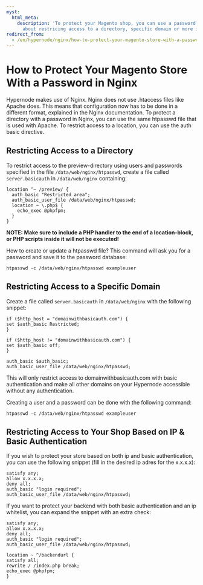 ```yaml
---
myst:
  html_meta:
    description: 'To protect your Magento shop, you can use a password in Nginx. Read
      about restricing access to a directory, specific domain or more in this article. '
redirect_from:
  - /en/hypernode/nginx/how-to-protect-your-magento-store-with-a-password-in-nginx/
---
```


<!-- source: https://support.hypernode.com/en/hypernode/nginx/how-to-protect-your-magento-store-with-a-password-in-nginx/ -->

# How to Protect Your Magento Store With a Password in Nginx

Hypernode makes use of Nginx. Nginx does not use .htaccess files like Apache does. This means that configuration now has to be done in a different format, explained in the Nginx documentation. To protect a directory with a password in Nginx, you can use the same htpasswd file that is used with Apache. To restrict access to a location, you can use the auth basic directive.

## Restricting Access to a Directory

To restrict access to the preview-directory using users and passwords specified in the file `/data/web/nginx/htpasswd`, create a file called `server.basicauth` in `/data/web/nginx` containing:

```nginx
location ^~ /preview/ {
  auth_basic "Restricted area";
  auth_basic_user_file /data/web/nginx/htpasswd;
  location ~ \.php$ {
    echo_exec @phpfpm;
  }
}
```

**NOTE: Make sure to include a PHP handler to the end of a location-block, or PHP scripts inside it will not be executed!**

How to create or update a htpasswd file? This command will ask you for a password and save it to the password database:

```nginx
htpasswd -c /data/web/nginx/htpasswd exampleuser
```

## Restricting Access to a Specific Domain

Create a file called `server.basicauth` in `/data/web/nginx` with the following snippet:

```nginx
if ($http_host = "domainwithbasicauth.com") {
set $auth_basic Restricted;
}

if ($http_host != "domainwithbasicauth.com") {
set $auth_basic off;
}

auth_basic $auth_basic;
auth_basic_user_file /data/web/nginx/htpasswd;
```

This will only restrict access to domainwithbasicauth.com with basic authentication and make all other domains on your Hypernode accessible without any authentication.

Creating a user and a password can be done with the following command:

```nginx
htpasswd -c /data/web/nginx/htpasswd exampleuser
```

## Restricting Access to Your Shop Based on IP & Basic Authentication

If you wish to protect your store based on both ip and basic authentication, you can use the following snippet (fill in the desired ip adres for the x.x.x.x):

```nginx
satisfy any;
allow x.x.x.x;
deny all;
auth_basic "login required";
auth_basic_user_file /data/web/nginx/htpasswd;
```

If you want to protect your backend with both basic authentication and an ip whitelist, you can expand the snippet with an extra check:

```nginx
satisfy any;
allow x.x.x.x;
deny all;
auth_basic "login required";
auth_basic_user_file /data/web/nginx/htpasswd;

location ~ ^/backendurl {
satisfy all;
rewrite / /index.php break;
echo_exec @phpfpm;
}
```
